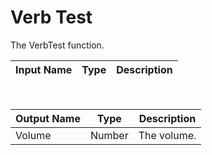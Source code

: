 

# Verb Test

The VerbTest function.

|Input Name|Type|Description|
|---|---|---|


<br>

|Output Name|Type|Description|
|---|---|---|
|Volume|Number|The volume.|

